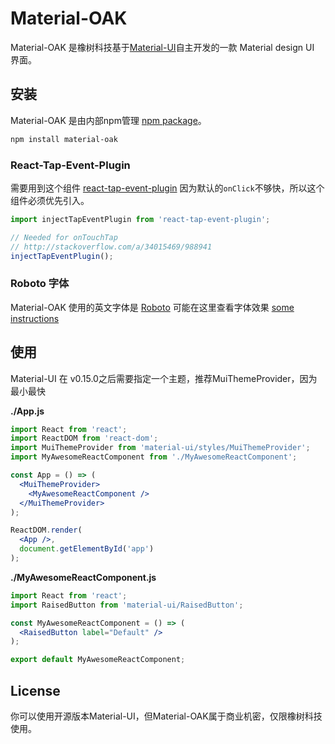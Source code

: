 # Material-OAK

Material-OAK 是橡树科技基于[Material-UI](http://www.material-ui.com/)自主开发的一款 Material design UI 界面。

## 安装

Material-OAK 是由内部npm管理 [npm package](http://registry.cqoak.ml/)。

```sh
npm install material-oak
```

### React-Tap-Event-Plugin

需要用到这个组件
[react-tap-event-plugin](https://github.com/zilverline/react-tap-event-plugin)
因为默认的`onClick`不够快，所以这个组件必须优先引入。

```js
import injectTapEventPlugin from 'react-tap-event-plugin';

// Needed for onTouchTap
// http://stackoverflow.com/a/34015469/988941
injectTapEventPlugin();
```

### Roboto 字体

Material-OAK 使用的英文字体是 [Roboto](http://www.google.com/fonts/specimen/Roboto)
可能在这里查看字体效果
[some instructions](http://www.google.com/fonts#UsePlace:use/Collection:Roboto:400,300,500)

## 使用

Material-UI 在 v0.15.0之后需要指定一个主题，推荐MuiThemeProvider，因为最小最快

**./App.js**
```jsx
import React from 'react';
import ReactDOM from 'react-dom';
import MuiThemeProvider from 'material-ui/styles/MuiThemeProvider';
import MyAwesomeReactComponent from './MyAwesomeReactComponent';

const App = () => (
  <MuiThemeProvider>
    <MyAwesomeReactComponent />
  </MuiThemeProvider>
);

ReactDOM.render(
  <App />,
  document.getElementById('app')
);
```

**./MyAwesomeReactComponent.js**
```jsx
import React from 'react';
import RaisedButton from 'material-ui/RaisedButton';

const MyAwesomeReactComponent = () => (
  <RaisedButton label="Default" />
);

export default MyAwesomeReactComponent;
```

## License
你可以使用开源版本Material-UI，但Material-OAK属于商业机密，仅限橡树科技使用。
